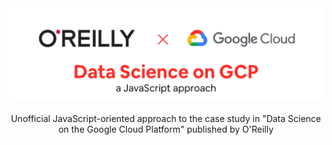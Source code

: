 <div align="center">
  <img width="512" src="https://raw.githubusercontent.com/2n3g5c9/data-science-on-gcp/master/img/data-science-on-gcp_banner.png" alt="data-science-on-gcp">
</div>

<br />

<div align="center">Unofficial JavaScript-oriented approach to the case study in "Data Science on the Google Cloud Platform" published by O'Reilly</div>

<br />
